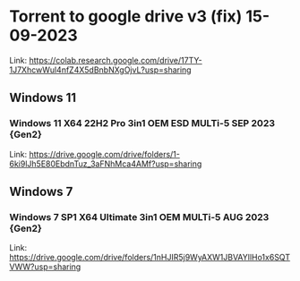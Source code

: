 # Torrent to google drive v3 (fix) 15-09-2023

Link: https://colab.research.google.com/drive/17TY-1J7XhcwWul4nfZ4X5dBnbNXgOjvL?usp=sharing

## Windows 11

### Windows 11 X64 22H2 Pro 3in1 OEM ESD MULTi-5 SEP 2023 {Gen2}

Link: https://drive.google.com/drive/folders/1-6ki9lJh5E80EbdnTuz_3aFNhMca4AMf?usp=sharing


## Windows 7

### Windows 7 SP1 X64 Ultimate 3in1 OEM MULTi-5 AUG 2023 {Gen2}

Link: https://drive.google.com/drive/folders/1nHJIR5j9WyAXW1JBVAYllHo1x6SQTVWW?usp=sharing
